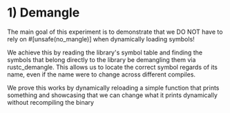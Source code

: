 # 1) Demangle

The main goal of this experiment is to demonstrate that we DO NOT have to rely
on #[unsafe(no_mangle)] when dynamically loading symbols!

We achieve this by reading the library's symbol table and finding the symbols
that belong directly to the library be demangling them via rustc_demangle. This
allows us to locate the correct symbol regards of its name, even if the name
were to change across different compiles.

We prove this works by dynamically reloading a simple function that prints
something and showcasing that we can change what it prints dynamically without
recompiling the binary
